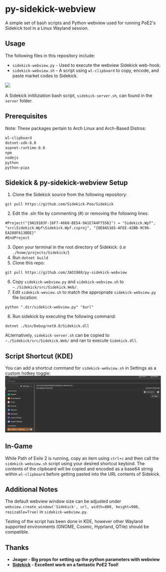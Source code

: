 # py-sidekick-webview
A simple set of bash scripts and Python webview used for running PoE2's Sidekick tool in a Linux Wayland session.

## Usage
The following files in this repository include:
- `sidekick-webview.py` - Used to execute the webview Sidekick web-hook.
- `sidekick-webview.sh` - A script using `wl-clipboard` to copy, encode, and paste market codes to Sidekick.

![](https://github.com/JAO1988/py-sidekick-webview/blob/main/images/sidekick-webview.gif)

A Sidekick initiliziation bash script, `sidekick-server.sh`, can found in the `server` folder.

## Prerequisites
Note: These packages pertain to Arch Linux and Arch-Based Distros:
```
wl-clipboard
dotnet-sdk-8.0
aspnet-runtime-8.0
npm
nodejs
python
python-pipx
```

## Sidekick & py-sidekick-webview Setup
1. Clone the Sidekick source from the following repository:
```
git pull https://github.com/Sidekick-Poe/Sidekick
```
2. Edit the .sln file by commenting (#) or removing the following lines:
```
#Project("{9A19103F-16F7-4668-BE54-9A1E7A4F7556}") = "Sidekick.Wpf", "src\Sidekick.Wpf\Sidekick.Wpf.csproj", "{0E8A5165-AFEE-42BB-9C96-EA288F613BDE}"
#EndProject
```
3. Open your terminal in the root directory of Sidekick: (i.e `./home/projects/Sidekick/`)
4. Run `dotnet build`
5. Clone this repo:
```
git pull https://github.com/JAO1988/py-sidekick-webview
```
6. Copy `sidekick-webview.py` and `sidekick-webview.sh` to `~./Sidekick/src/Sidekick.Web/`.
7. Edit `sidekick-weview.sh` to match the appropriate `sidekick-webview.py` file location:
```
python ".dir/sidekick-webview.py" "$url"
```
8. Run sidekick by executing the following command:
```
dotnet ./bin/Debug/net8.0/Sidekick.dll
```
ALternatively, `sidekick-server.sh` can be copied to `~./Sidekick/src/Sidekick.Web/` and ran to execute `Sidekick.dll`.

## Script Shortcut (KDE)
You can add a shortcut command for `sidekick-webview.sh` in Settings as a custom hotkey toggle:
![](https://github.com/JAO1988/py-sidekick-webview/blob/main/images/kde-shortcut.png)

## In-Game
While Path of Exile 2 is running, copy an item using `ctrl+c` and then call the `sidekick-webview.sh` script using your desired shortcut keybind. The contents of the clipboard will be copied and encoded as a base64 string within `wl-clipboard` before getting pasted into the URL contents of Sidekick.

## Additional Notes
The default webview window size can be adjusted under `webview.create_window('Sidekick', url, width=800, height=900, resizable=True)` in `sidekick-webview.py`. 

Testing of the script has been done in KDE, however other Wayland supported environments (GNOME, Cosmic, Hyprland, QTile) should be compatible.

## Thanks
- **Jeager - Big props for setting up the python parameters with webview**
- **[Sidekick](https://github.com/Sidekick-Poe/Sidekick) - Excellent work on a fantastic PoE2 Tool!**
